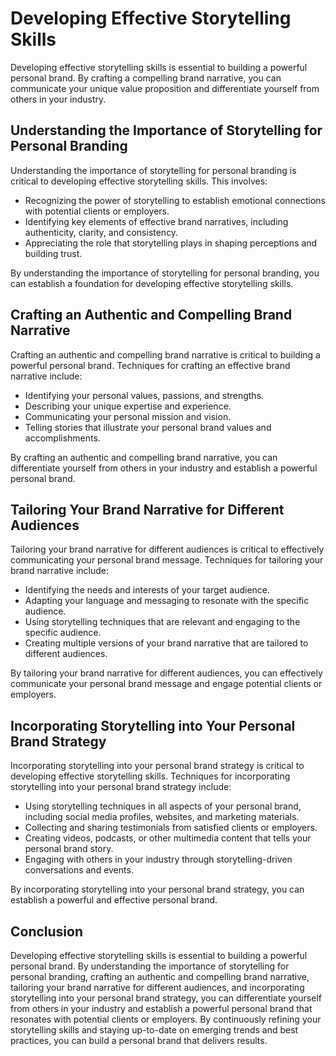 Developing Effective Storytelling Skills
====================================================================================

Developing effective storytelling skills is essential to building a powerful personal brand. By crafting a compelling brand narrative, you can communicate your unique value proposition and differentiate yourself from others in your industry.

Understanding the Importance of Storytelling for Personal Branding
------------------------------------------------------------------

Understanding the importance of storytelling for personal branding is critical to developing effective storytelling skills. This involves:

* Recognizing the power of storytelling to establish emotional connections with potential clients or employers.
* Identifying key elements of effective brand narratives, including authenticity, clarity, and consistency.
* Appreciating the role that storytelling plays in shaping perceptions and building trust.

By understanding the importance of storytelling for personal branding, you can establish a foundation for developing effective storytelling skills.

Crafting an Authentic and Compelling Brand Narrative
----------------------------------------------------

Crafting an authentic and compelling brand narrative is critical to building a powerful personal brand. Techniques for crafting an effective brand narrative include:

* Identifying your personal values, passions, and strengths.
* Describing your unique expertise and experience.
* Communicating your personal mission and vision.
* Telling stories that illustrate your personal brand values and accomplishments.

By crafting an authentic and compelling brand narrative, you can differentiate yourself from others in your industry and establish a powerful personal brand.

Tailoring Your Brand Narrative for Different Audiences
------------------------------------------------------

Tailoring your brand narrative for different audiences is critical to effectively communicating your personal brand message. Techniques for tailoring your brand narrative include:

* Identifying the needs and interests of your target audience.
* Adapting your language and messaging to resonate with the specific audience.
* Using storytelling techniques that are relevant and engaging to the specific audience.
* Creating multiple versions of your brand narrative that are tailored to different audiences.

By tailoring your brand narrative for different audiences, you can effectively communicate your personal brand message and engage potential clients or employers.

Incorporating Storytelling into Your Personal Brand Strategy
------------------------------------------------------------

Incorporating storytelling into your personal brand strategy is critical to developing effective storytelling skills. Techniques for incorporating storytelling into your personal brand strategy include:

* Using storytelling techniques in all aspects of your personal brand, including social media profiles, websites, and marketing materials.
* Collecting and sharing testimonials from satisfied clients or employers.
* Creating videos, podcasts, or other multimedia content that tells your personal brand story.
* Engaging with others in your industry through storytelling-driven conversations and events.

By incorporating storytelling into your personal brand strategy, you can establish a powerful and effective personal brand.

Conclusion
----------

Developing effective storytelling skills is essential to building a powerful personal brand. By understanding the importance of storytelling for personal branding, crafting an authentic and compelling brand narrative, tailoring your brand narrative for different audiences, and incorporating storytelling into your personal brand strategy, you can differentiate yourself from others in your industry and establish a powerful personal brand that resonates with potential clients or employers. By continuously refining your storytelling skills and staying up-to-date on emerging trends and best practices, you can build a personal brand that delivers results.


